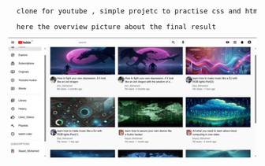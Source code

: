 <pre>
  clone for youtube , simple projetc to practise css and html..

 <bold> here the overview picture about the final result </bold>
</pre>

![the overview of the project](images/overview.png)
